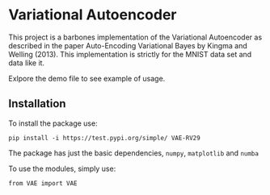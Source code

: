 # Variational Autoencoder

This project is a barbones implementation of the Variational Autoencoder as described in the paper Auto-Encoding Variational Bayes by Kingma and Welling (2013). This implementation is strictly for the MNIST data set and data like it. 

Exlpore the demo file to see example of usage.

## Installation

To install the package use:

`pip install -i https://test.pypi.org/simple/ VAE-RV29`

The package has just the basic dependencies, `numpy`, `matplotlib` and `numba`

To use the modules, simply use:

`from VAE import VAE`
